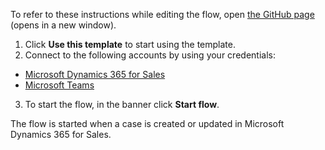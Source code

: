 To refer to these instructions while editing the flow, open [the GitHub page](https://github.com/ot4i/app-connect-templates/tree/main/resources/markdown/Send%20a%20Microsoft%20Teams%20message%20when%20a%20case%20is%20created%20or%20updated%20in%20Microsoft%20Dynamics%20365_instructions.md) (opens in a new window).

1.	Click **Use this template** to start using the template.
2.	Connect to the following accounts by using your credentials:
   - [Microsoft Dynamics 365 for Sales](https://ibm.biz/acmsdynamicssales)
   - [Microsoft Teams](https://ibm.biz/acmsteams)
3.	To start the flow, in the banner click **Start flow**.

The flow is started when a case is created or updated in Microsoft Dynamics 365 for Sales.
